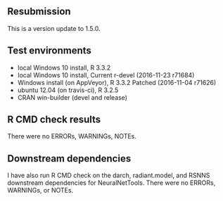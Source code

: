 ## Resubmission
This is a version update to 1.5.0. 

## Test environments
* local Windows 10 install, R 3.3.2 
* local Windows 10 install, Current r-devel (2016-11-23 r71684)
* Windows install (on AppVeyor), R 3.3.2 Patched (2016-11-04 r71626)
* ubuntu 12.04 (on travis-ci), R 3.2.5
* CRAN win-builder (devel and release)

## R CMD check results
There were no ERRORs, WARNINGs, NOTEs.

## Downstream dependencies
I have also run R CMD check on the darch, radiant.model, and RSNNS downstream dependencies for NeuralNetTools.  There were no ERRORs, WARNINGs, or NOTEs.
